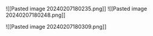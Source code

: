 
![[Pasted image 20240207180235.png]]
![[Pasted image 20240207180248.png]]

![[Pasted image 20240207180309.png]]